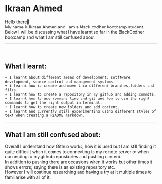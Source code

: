 # Ikraan Ahmed 
Hello there👋<br> My name is Ikraan Ahmed and I am a black codher bootcamp student.
<br> Below I will be discussing what I have learnt so far in the BlackCodher bootcamp and what I am still confused about. 
<hr>
<br>

## **What I learnt:** 
    + I learnt about different areas of development, sotftware development, source control and management systems. 
    + I learnt how to create and move into different branches,folders and files.
    + I learnt how to create a repository in my github and adding commits.
    + I learnt how to use command line and git and how to use the right commands to get the right output in terminal. 
    + I learnt how to create new folders and add content.
    + I learnt and currently still experimenting using different styles of text when creating a README markdown.
<hr>

## **What I am still confused about:**
Overall I understand how Github works, how it is used but I am still finding it quite difficult when it comes to connecting to my remote server or when connecting to my github repositories and pushing content. <br> In addition to pushing there are occasions when it works but other times it shows errors; saying there is an existing repository etc.
<br>
However I will continue researching and having a try at it multiple times to familiarise with all of it. 